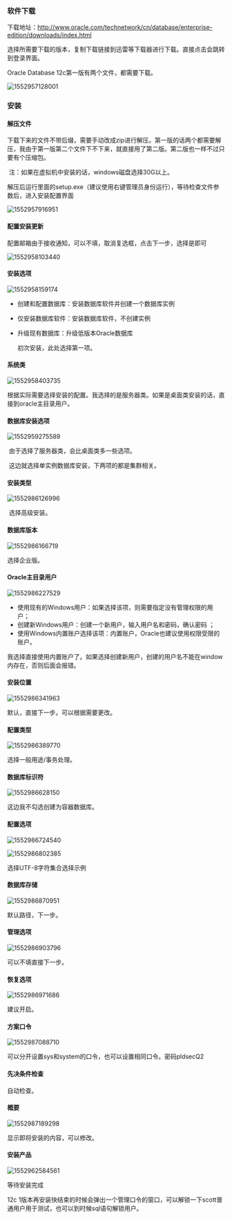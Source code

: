 ### 软件下载

下载地址：http://www.oracle.com/technetwork/cn/database/enterprise-edition/downloads/index.html

​	选择所需要下载的版本，复制下载链接到迅雷等下载器进行下载。直接点击会跳转到登录界面。

Oracle Database 12c第一版有两个文件，都需要下载。

![1552957128001](assets/1552957128001.png)

### 安装

#### 解压文件

​	下载下来的文件不带后缀，需要手动改成zip进行解压。第一版的话两个都需要解压，我由于第一版第二个文件下不下来，就直接用了第二版。第二版也一样不过只要有个压缩包。

​	注：如果在虚拟机中安装的话，windows磁盘选择30G以上。

​	解压后运行里面的setup.exe（建议使用右键管理员身份运行），等待检查文件参数后，进入安装配置界面

![1552957916951](assets/1552957916951.png)

#### 配置安装更新

​	配置邮箱由于接收通知，可以不填，取消复选框，点击下一步，选择是即可

![1552958103440](assets/1552958103440.png)

#### 安装选项

![1552958159174](assets/1552958159174.png)

- 创建和配置数据库：安装数据库软件并创建一个数据库实例

- 仅安装数据库软件：安装数据库软件，不创建实例

- 升级现有数据库：升级低版本Oracle数据库

  初次安装，此处选择第一项。

#### 系统类

![1552958403735](assets/1552958403735.png)

​	根据实际需要选择安装的配置。我选择的是服务器类。如果是桌面类安装的话，直接到oracle主目录用户。

#### 数据库安装选项

![1552959275589](assets/1552959275589.png)

​	由于选择了服务器类，会比桌面类多一些选项。

​	这边就选择单实例数据库安装，下两项的都是集群相关。

#### 安装类型

![1552986126996](assets/1552986126996.png)

​	选择高级安装。

#### 数据库版本

![1552986166719](assets/1552986166719.png)

选择企业版。

#### Oracle主目录用户

![1552986227529](assets/1552986227529.png)



- 使用现有的Windows用户：如果选择该项，则需要指定没有管理权限的用户；
- 创建新Windows用户：创建一个新用户，输入用户名和密码，确认密码 ；
- 使用Windows内置账户选择该项：内置账户，Oracle也建议使用权限受限的账户。

我选择直接使用内置账户了。如果选择创建新用户，创建的用户名不能在window内存在，否则后面会报错。

#### 安装位置

![1552986341963](assets/1552986341963.png)

默认，直接下一步。可以根据需要更改。

#### 配置类型

![1552986389770](assets/1552986389770.png)

选择一般用途/事务处理。

#### 数据库标识符

![1552986628150](assets/1552986628150.png)

这边我不勾选创建为容器数据库。

#### 配置选项

![1552986724540](assets/1552986724540.png)

![1552986802385](assets/1552986802385.png)

选择UTF-8字符集合选择示例

#### 数据库存储

![1552986870951](assets/1552986870951.png)

默认路径，下一步。

#### 管理选项

![1552986903796](assets/1552986903796.png)

可以不填直接下一步。

#### 恢复选项

![1552986971686](assets/1552986971686.png)

建议开启。

#### 方案口令

![1552987088710](assets/1552987088710.png)

可以分开设置sys和system的口令，也可以设置相同口令。密码pldsecQ2

#### 先决条件检查

自动检查。

#### 概要

![1552987189298](assets/1552987189298.png)

显示即将安装的内容，可以修改。

#### 安装产品

![1552962584561](assets/1552962584561.png)

等待安装完成

12c 1版本再安装快结束的时候会弹出一个管理口令的窗口，可以解锁一下scott普通用户用于测试，也可以到时候sql语句解锁用户。